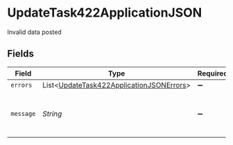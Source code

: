# UpdateTask422ApplicationJSON

Invalid data posted


## Fields

| Field                                                                                                     | Type                                                                                                      | Required                                                                                                  | Description                                                                                               | Example                                                                                                   |
| --------------------------------------------------------------------------------------------------------- | --------------------------------------------------------------------------------------------------------- | --------------------------------------------------------------------------------------------------------- | --------------------------------------------------------------------------------------------------------- | --------------------------------------------------------------------------------------------------------- |
| `errors`                                                                                                  | List<[UpdateTask422ApplicationJSONErrors](../../models/operations/UpdateTask422ApplicationJSONErrors.md)> | :heavy_minus_sign:                                                                                        | N/A                                                                                                       |                                                                                                           |
| `message`                                                                                                 | *String*                                                                                                  | :heavy_minus_sign:                                                                                        | N/A                                                                                                       | The given data was invalid.                                                                               |